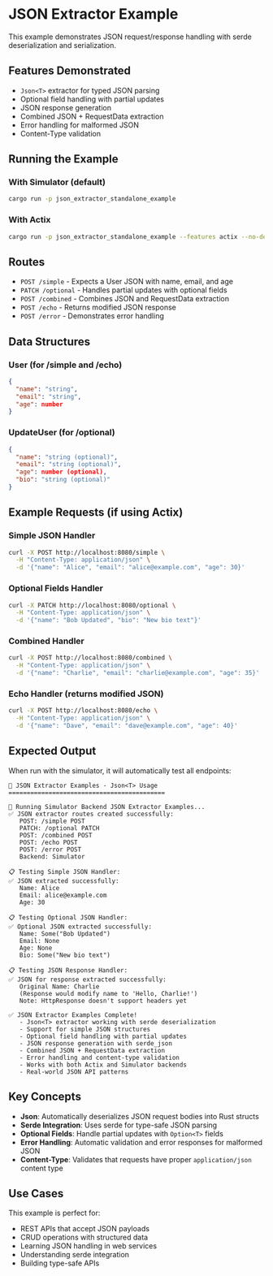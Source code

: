 # JSON Extractor Example

This example demonstrates JSON request/response handling with serde deserialization and serialization.

## Features Demonstrated

- `Json<T>` extractor for typed JSON parsing
- Optional field handling with partial updates
- JSON response generation
- Combined JSON + RequestData extraction
- Error handling for malformed JSON
- Content-Type validation

## Running the Example

### With Simulator (default)
```bash
cargo run -p json_extractor_standalone_example
```

### With Actix
```bash
cargo run -p json_extractor_standalone_example --features actix --no-default-features
```

## Routes

- `POST /simple` - Expects a User JSON with name, email, and age
- `PATCH /optional` - Handles partial updates with optional fields
- `POST /combined` - Combines JSON and RequestData extraction
- `POST /echo` - Returns modified JSON response
- `POST /error` - Demonstrates error handling

## Data Structures

### User (for /simple and /echo)
```json
{
  "name": "string",
  "email": "string",
  "age": number
}
```

### UpdateUser (for /optional)
```json
{
  "name": "string (optional)",
  "email": "string (optional)",
  "age": number (optional),
  "bio": "string (optional)"
}
```

## Example Requests (if using Actix)

### Simple JSON Handler
```bash
curl -X POST http://localhost:8080/simple \
  -H "Content-Type: application/json" \
  -d '{"name": "Alice", "email": "alice@example.com", "age": 30}'
```

### Optional Fields Handler
```bash
curl -X PATCH http://localhost:8080/optional \
  -H "Content-Type: application/json" \
  -d '{"name": "Bob Updated", "bio": "New bio text"}'
```

### Combined Handler
```bash
curl -X POST http://localhost:8080/combined \
  -H "Content-Type: application/json" \
  -d '{"name": "Charlie", "email": "charlie@example.com", "age": 35}'
```

### Echo Handler (returns modified JSON)
```bash
curl -X POST http://localhost:8080/echo \
  -H "Content-Type: application/json" \
  -d '{"name": "Dave", "email": "dave@example.com", "age": 40}'
```

## Expected Output

When run with the simulator, it will automatically test all endpoints:

```
🎯 JSON Extractor Examples - Json<T> Usage
===========================================

🧪 Running Simulator Backend JSON Extractor Examples...
✅ JSON extractor routes created successfully:
   POST: /simple POST
   PATCH: /optional PATCH
   POST: /combined POST
   POST: /echo POST
   POST: /error POST
   Backend: Simulator

📋 Testing Simple JSON Handler:
✅ JSON extracted successfully:
   Name: Alice
   Email: alice@example.com
   Age: 30

📋 Testing Optional JSON Handler:
✅ Optional JSON extracted successfully:
   Name: Some("Bob Updated")
   Email: None
   Age: None
   Bio: Some("New bio text")

📋 Testing JSON Response Handler:
✅ JSON for response extracted successfully:
   Original Name: Charlie
   (Response would modify name to 'Hello, Charlie!')
   Note: HttpResponse doesn't support headers yet

✅ JSON Extractor Examples Complete!
   - Json<T> extractor working with serde deserialization
   - Support for simple JSON structures
   - Optional field handling with partial updates
   - JSON response generation with serde_json
   - Combined JSON + RequestData extraction
   - Error handling and content-type validation
   - Works with both Actix and Simulator backends
   - Real-world JSON API patterns
```

## Key Concepts

- **Json<T>**: Automatically deserializes JSON request bodies into Rust structs
- **Serde Integration**: Uses serde for type-safe JSON parsing
- **Optional Fields**: Handle partial updates with `Option<T>` fields
- **Error Handling**: Automatic validation and error responses for malformed JSON
- **Content-Type**: Validates that requests have proper `application/json` content type

## Use Cases

This example is perfect for:
- REST APIs that accept JSON payloads
- CRUD operations with structured data
- Learning JSON handling in web services
- Understanding serde integration
- Building type-safe APIs
